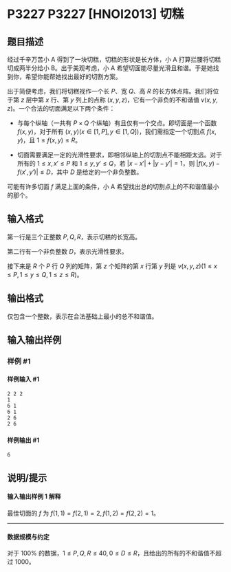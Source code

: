 # P3227 P3227 [HNOI2013] 切糕

## 题目描述

经过千辛万苦小 A 得到了一块切糕，切糕的形状是长方体，小 A 打算拦腰将切糕切成两半分给小 B。出于美观考虑，小 A 希望切面能尽量光滑且和谐。于是她找到你，希望你能帮她找出最好的切割方案。

出于简便考虑，我们将切糕视作一个长 $P$、宽 $Q$、高 $R$ 的长方体点阵。我们将位于第 $z$ 层中第 $x$ 行、第 $y$ 列上的点称 $(x,y,z)$，它有一个非负的不和谐值 $v(x,y,z)$。一个合法的切面满足以下两个条件：

 - 与每个纵轴（一共有 $P\times Q$ 个纵轴）有且仅有一个交点。即切面是一个函数 $f(x,y)$，对于所有 $(x,y)(x\in [1,P],y\in[1,Q])$，我们需指定一个切割点 $f(x,y)$，且 $1\le f(x,y)\le R$。

 - 切面需要满足一定的光滑性要求，即相邻纵轴上的切割点不能相距太远。对于所有的 $1\le x,x'\le P$ 和 $1\le y,y'\le Q$，若 $|x-x'|+|y-y'|=1$，则 $|f(x,y)-f(x',y')| \le D$，其中 $D$ 是给定的一个非负整数。

可能有许多切面 $f$ 满足上面的条件，小 A 希望找出总的切割点上的不和谐值最小的那个。

## 输入格式

第一行是三个正整数 $P,Q,R$，表示切糕的长宽高。

第二行有一个非负整数 $D$，表示光滑性要求。

接下来是 $R$ 个 $P$ 行 $Q$ 列的矩阵，第 $z$ 个矩阵的第 $x$ 行第 $y$ 列是 $v(x,y,z)(1\le x\le P,1\le y\le Q,1\le z\le R)$。

## 输出格式

仅包含一个整数，表示在合法基础上最小的总不和谐值。

## 输入输出样例

### 样例 #1

#### 样例输入 #1

```
2 2 2
1
6 1
6 1
2 6
2 6
```

#### 样例输出 #1

```
6
```

## 说明/提示

#### 输入输出样例 1 解释

最佳切面的 $f$ 为 $f(1,1)=f(2,1)=2,f(1,2)=f(2,2)=1$。

---
#### 数据规模与约定

对于 $100\%$ 的数据，$1 \leq P,Q,R\leq 40,0\le D\le R$，且给出的所有的不和谐值不超过 $1000$。
